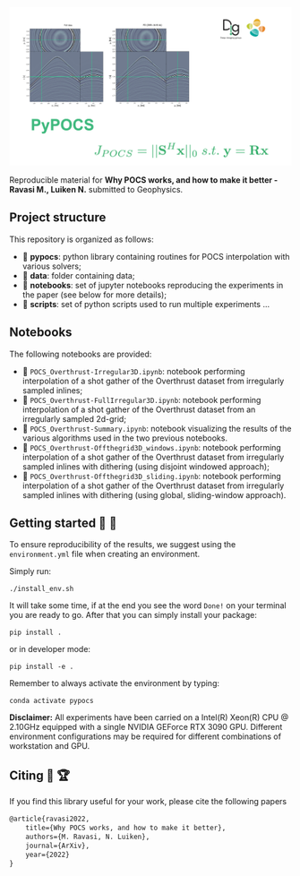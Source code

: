 ![LOGO](https://github.com/DIG-Kaust/PyPOCS/blob/main/asset/logo.png)

Reproducible material for **Why POCS works, and how to make it better - Ravasi M., Luiken N.** submitted to Geophysics.


## Project structure
This repository is organized as follows:

* :open_file_folder: **pypocs**: python library containing routines for POCS interpolation with various solvers;
* :open_file_folder: **data**: folder containing data;
* :open_file_folder: **notebooks**: set of jupyter notebooks reproducing the experiments in the paper (see below for more details);
* :open_file_folder: **scripts**: set of python scripts used to run multiple experiments ...

## Notebooks
The following notebooks are provided:

- :orange_book: ``POCS_Overthrust-Irregular3D.ipynb``: notebook performing interpolation of a shot gather of the Overthrust dataset from irregularly sampled inlines;
- :orange_book: ``POCS_Overthrust-FullIrregular3D.ipynb``: notebook performing interpolation of a shot gather of the Overthrust dataset from an irregularly sampled 2d-grid;
- :orange_book: ``POCS_Overthrust-Summary.ipynb``: notebook visualizing the results of the various algorithms used in the two previous notebooks.
- :orange_book: ``POCS_Overthrust-Offthegrid3D_windows.ipynb``: notebook performing interpolation of a shot gather of the Overthrust dataset from irregularly sampled inlines with dithering (using disjoint windowed approach);
- :orange_book: ``POCS_Overthrust-Offthegrid3D_sliding.ipynb``: notebook performing interpolation of a shot gather of the Overthrust dataset from irregularly sampled inlines with dithering (using global, sliding-window approach).

## Getting started :space_invader: :robot:
To ensure reproducibility of the results, we suggest using the `environment.yml` file when creating an environment.

Simply run:
```
./install_env.sh
```
It will take some time, if at the end you see the word `Done!` on your terminal you are ready to go. After that you can simply install your package:
```
pip install .
```
or in developer mode:
```
pip install -e .
```

Remember to always activate the environment by typing:
```
conda activate pypocs
```

**Disclaimer:** All experiments have been carried on a Intel(R) Xeon(R) CPU @ 2.10GHz equipped with a single NVIDIA GEForce RTX 3090 GPU. Different environment 
configurations may be required for different combinations of workstation and GPU.


## Citing :newspaper: :trophy:
If you find this library useful for your work, please cite the following papers

```
@article{ravasi2022,
	title={Why POCS works, and how to make it better},
	authors={M. Ravasi, N. Luiken},
	journal={ArXiv},
	year={2022}
}
```

